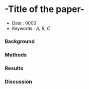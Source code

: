 # -Title of the paper-

* Date : 0000
* Keywords : *A, B, C*

### Background

### Methods

### Results

### Discussion
